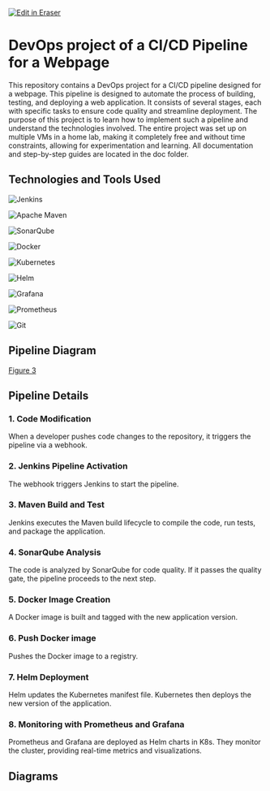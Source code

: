 <p><a target="_blank" href="https://app.eraser.io/workspace/thllnGtosn8VVMRPxttC" id="edit-in-eraser-github-link"><img alt="Edit in Eraser" src="https://firebasestorage.googleapis.com/v0/b/second-petal-295822.appspot.com/o/images%2Fgithub%2FOpen%20in%20Eraser.svg?alt=media&amp;token=968381c8-a7e7-472a-8ed6-4a6626da5501"></a></p>

# DevOps project of a CI/CD Pipeline for a Webpage
This repository contains a DevOps project for a CI/CD pipeline designed for a webpage. This pipeline is designed to automate the process of building, testing, and deploying a web application. It consists of several stages, each with specific tasks to ensure code quality and streamline deployment. The purpose of this project is to learn how to implement such a pipeline and understand the technologies involved. The entire project was set up on multiple VMs in a home lab, making it completely free and without time constraints, allowing for experimentation and learning. All documentation and step-by-step guides are located in the doc folder.





## Technologies and Tools Used
![Jenkins](https://icon.icepanel.io/Technology/svg/Jenkins.svg "")

![Apache Maven](https://icon.icepanel.io/Technology/svg/Apache-Maven.svg "")

![SonarQube](https://icon.icepanel.io/Technology/svg/SonarQube.svg "")

![Docker](https://icon.icepanel.io/Technology/svg/Docker.svg "")

![Kubernetes](https://icon.icepanel.io/Technology/svg/Kubernetes.svg "")

![Helm](https://icon.icepanel.io/Technology/svg/Helm.svg "")

![Grafana](https://icon.icepanel.io/Technology/svg/Grafana.svg "")

![Prometheus](https://icon.icepanel.io/Technology/svg/Prometheus.svg "")

![Git](https://icon.icepanel.io/Technology/svg/Git.svg "")

## Pipeline Diagram
[﻿Figure 3](https://app.eraser.io/workspace/thllnGtosn8VVMRPxttC?elements=gfDARamoeprwAYfewlynZA) 

## Pipeline Details
### 1. Code Modification
When a developer pushes code changes to the repository, it triggers the pipeline via a webhook.

### 2. Jenkins Pipeline Activation
The webhook triggers Jenkins to start the pipeline.

### 3. Maven Build and Test
Jenkins executes the Maven build lifecycle to compile the code, run tests, and package the application.

### 4. SonarQube Analysis
The code is analyzed by SonarQube for code quality. If it passes the quality gate, the pipeline proceeds to the next step.

### 5. Docker Image Creation
A Docker image is built and tagged with the new application version.

### 6. Push Docker image
Pushes the Docker image to a registry. 

### 7. Helm Deployment
Helm updates the Kubernetes manifest file. Kubernetes then deploys the new version of the application.

### 8. Monitoring with Prometheus and Grafana
Prometheus and Grafana are deployed as Helm charts in K8s. They monitor the cluster, providing real-time metrics and visualizations.


<!-- eraser-additional-content -->
## Diagrams
<!-- eraser-additional-files -->
<a href="/README-cloud-architecture-1.eraserdiagram" data-element-id="WY-FEKA7NfyYuoZwZQ3Ku"><img src="undefined" alt="" data-element-id="WY-FEKA7NfyYuoZwZQ3Ku" /></a>
<a href="/README-cloud-architecture-2.eraserdiagram" data-element-id="Kdaq4J5QmJI7ezPve5Y1w"><img src="undefined" alt="" data-element-id="Kdaq4J5QmJI7ezPve5Y1w" /></a>
<!-- end-eraser-additional-files -->
<!-- end-eraser-additional-content -->
<!--- Eraser file: https://app.eraser.io/workspace/thllnGtosn8VVMRPxttC --->